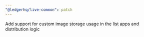```yaml
---
"@ledgerhq/live-common": patch
---
```


Add support for custom image storage usage in the list apps and distribution logic
